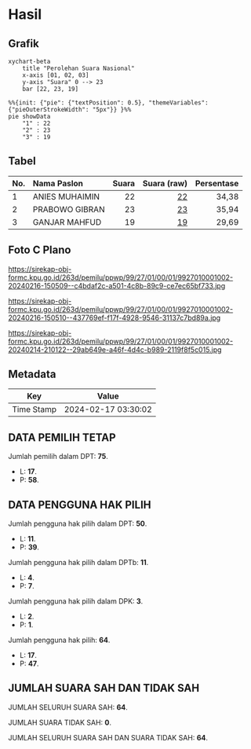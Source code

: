 # Hasil

## Grafik

```mermaid
xychart-beta
    title "Perolehan Suara Nasional"
    x-axis [01, 02, 03]
    y-axis "Suara" 0 --> 23
    bar [22, 23, 19]
```

```mermaid
%%{init: {"pie": {"textPosition": 0.5}, "themeVariables": {"pieOuterStrokeWidth": "5px"}} }%%
pie showData
    "1" : 22
    "2" : 23
    "3" : 19
```

## Tabel

| No. | Nama Paslon    | Suara | Suara (raw) | Persentase |
|:--- |:-------------- | -----:| -----------:| ----------:|
| 1   | ANIES MUHAIMIN | 22    | [22][p-1]   | 34,38      |
| 2   | PRABOWO GIBRAN | 23    | [23][p-2]   | 35,94      |
| 3   | GANJAR MAHFUD  | 19    | [19][p-3]   | 29,69      |


[p-1]: https://github.com/gigit-pemilu/pemilu-2024/blob/main/pilpres/hitung-suara/sub/99-luar-negeri/sub/27-cape-town-afrika-selatan/sub/01-cape-town-afrika-selatan/sub/0001-cape-town-afrika-selatan/sub/002-tps-001/sub/paslon-1.txt
[p-2]: https://github.com/gigit-pemilu/pemilu-2024/blob/main/pilpres/hitung-suara/sub/99-luar-negeri/sub/27-cape-town-afrika-selatan/sub/01-cape-town-afrika-selatan/sub/0001-cape-town-afrika-selatan/sub/002-tps-001/sub/paslon-2.txt
[p-3]: https://github.com/gigit-pemilu/pemilu-2024/blob/main/pilpres/hitung-suara/sub/99-luar-negeri/sub/27-cape-town-afrika-selatan/sub/01-cape-town-afrika-selatan/sub/0001-cape-town-afrika-selatan/sub/002-tps-001/sub/paslon-3.txt

## Foto C Plano

https://sirekap-obj-formc.kpu.go.id/263d/pemilu/ppwp/99/27/01/00/01/9927010001002-20240216-150509--c4bdaf2c-a501-4c8b-89c9-ce7ec65bf733.jpg

https://sirekap-obj-formc.kpu.go.id/263d/pemilu/ppwp/99/27/01/00/01/9927010001002-20240216-150510--437769ef-f17f-4928-9546-31137c7bd89a.jpg

https://sirekap-obj-formc.kpu.go.id/263d/pemilu/ppwp/99/27/01/00/01/9927010001002-20240214-210122--29ab649e-a46f-4d4c-b989-2119f8f5c015.jpg


## Metadata

| Key        | Value               |
| ---------- | ------------------- |
| Time Stamp | 2024-02-17 03:30:02 |


## DATA PEMILIH TETAP

Jumlah pemilih dalam DPT: **75**.
 * L: **17**.
 * P: **58**.

## DATA PENGGUNA HAK PILIH

Jumlah pengguna hak pilih dalam DPT: **50**.
 * L: **11**.
 * P: **39**.

Jumlah pengguna hak pilih dalam DPTb: **11**.
 * L: **4**.
 * P: **7**.

Jumlah pengguna hak pilih dalam DPK: **3**.
 * L: **2**.
 * P: **1**.

Jumlah pengguna hak pilih: **64**.
 * L: **17**.
 * P: **47**.

## JUMLAH SUARA SAH DAN TIDAK SAH

JUMLAH SELURUH SUARA SAH: **64**.

JUMLAH SUARA TIDAK SAH: **0**.

JUMLAH SELURUH SUARA SAH DAN SUARA TIDAK SAH: **64**.


